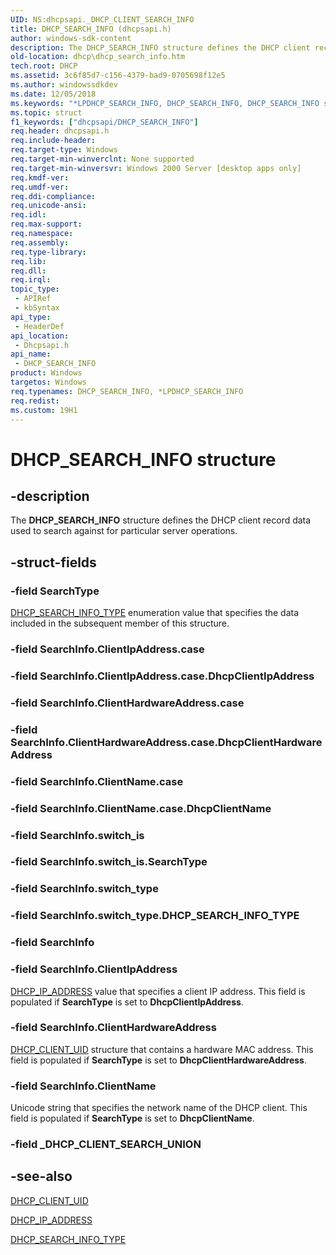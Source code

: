 ```yaml
---
UID: NS:dhcpsapi._DHCP_CLIENT_SEARCH_INFO
title: DHCP_SEARCH_INFO (dhcpsapi.h)
author: windows-sdk-content
description: The DHCP_SEARCH_INFO structure defines the DHCP client record data used to search against for particular server operations.
old-location: dhcp\dhcp_search_info.htm
tech.root: DHCP
ms.assetid: 3c6f85d7-c156-4379-bad9-0705698f12e5
ms.author: windowssdkdev
ms.date: 12/05/2018
ms.keywords: "*LPDHCP_SEARCH_INFO, DHCP_SEARCH_INFO, DHCP_SEARCH_INFO structure [DHCP], LPDHCP_SEARCH_INFO, LPDHCP_SEARCH_INFO structure pointer [DHCP], dhcp.dhcp_search_info, dhcpsapi/LPDHCP_SEARCH_INFO, dhcpsapi/_DHCP_CLIENT_SEARCH_INFO"
ms.topic: struct
f1_keywords: ["dhcpsapi/DHCP_SEARCH_INFO"]
req.header: dhcpsapi.h
req.include-header: 
req.target-type: Windows
req.target-min-winverclnt: None supported
req.target-min-winversvr: Windows 2000 Server [desktop apps only]
req.kmdf-ver: 
req.umdf-ver: 
req.ddi-compliance: 
req.unicode-ansi: 
req.idl: 
req.max-support: 
req.namespace: 
req.assembly: 
req.type-library: 
req.lib: 
req.dll: 
req.irql: 
topic_type:
 - APIRef
 - kbSyntax
api_type:
 - HeaderDef
api_location:
 - Dhcpsapi.h
api_name:
 - DHCP_SEARCH_INFO
product: Windows
targetos: Windows
req.typenames: DHCP_SEARCH_INFO, *LPDHCP_SEARCH_INFO
req.redist: 
ms.custom: 19H1
---
```


# DHCP_SEARCH_INFO structure


## -description


The <b>DHCP_SEARCH_INFO</b> structure defines the DHCP client record data used to search against for particular server operations.


## -struct-fields




### -field SearchType


<a href="https://docs.microsoft.com/previous-versions/windows/desktop/api/dhcpsapi/ne-dhcpsapi-_dhcp_client_search_type">DHCP_SEARCH_INFO_TYPE</a> enumeration value that specifies the data included in the subsequent member of this structure.


### -field SearchInfo.ClientIpAddress.case

 


### -field SearchInfo.ClientIpAddress.case.DhcpClientIpAddress

 


### -field SearchInfo.ClientHardwareAddress.case

 


### -field SearchInfo.ClientHardwareAddress.case.DhcpClientHardwareAddress

 


### -field SearchInfo.ClientName.case

 


### -field SearchInfo.ClientName.case.DhcpClientName

 


### -field SearchInfo.switch_is

 


### -field SearchInfo.switch_is.SearchType

 


### -field SearchInfo.switch_type

 


### -field SearchInfo.switch_type.DHCP_SEARCH_INFO_TYPE

 


### -field SearchInfo


### -field SearchInfo.ClientIpAddress


<a href="https://docs.microsoft.com/previous-versions/windows/desktop/dhcp/dhcp-server-management-type-definitions">DHCP_IP_ADDRESS</a> value that specifies a client IP address. This field is populated if <b>SearchType</b> is set to <b>DhcpClientIpAddress</b>.


### -field SearchInfo.ClientHardwareAddress


<a href="https://docs.microsoft.com/previous-versions/windows/desktop/api/dhcpsapi/ns-dhcpsapi-_dhcp_binary_data">DHCP_CLIENT_UID</a> structure that contains a hardware MAC address.  This field is populated if <b>SearchType</b> is set to <b>DhcpClientHardwareAddress</b>.


### -field SearchInfo.ClientName

Unicode string that specifies the network name of the DHCP client.  This field is populated if <b>SearchType</b> is set to <b>DhcpClientName</b>.


### -field _DHCP_CLIENT_SEARCH_UNION

 




## -see-also




<a href="https://docs.microsoft.com/previous-versions/windows/desktop/api/dhcpsapi/ns-dhcpsapi-_dhcp_binary_data">DHCP_CLIENT_UID</a>



<a href="https://docs.microsoft.com/previous-versions/windows/desktop/dhcp/dhcp-server-management-type-definitions">DHCP_IP_ADDRESS</a>



<a href="https://docs.microsoft.com/previous-versions/windows/desktop/api/dhcpsapi/ne-dhcpsapi-_dhcp_client_search_type">DHCP_SEARCH_INFO_TYPE</a>
 

 

